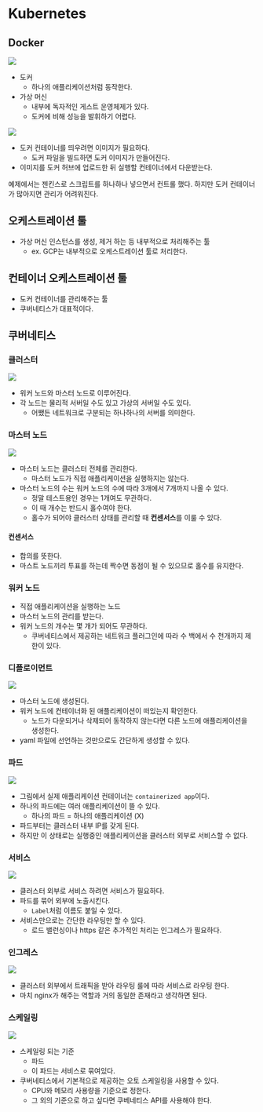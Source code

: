 # Kubernetes

## Docker

![](../../.gitbook/assets/backend-system-practice/07/1920xauto.webp)

- 도커
    - 하나의 애플리케이션처럼 동작한다.
- 가상 머신
    - 내부에 독자적인 게스트 운영체제가 있다.
    - 도커에 비해 성능을 발휘하기 어렵다.

![](../../.gitbook/assets/backend-system-practice/07/1920xauto2.webp)

- 도커 컨테이너를 띄우려면 이미지가 필요하다.
    - 도커 파일을 빌드하면 도커 이미지가 만들어진다.
- 이미지를 도커 허브에 업로드한 뒤 실행할 컨테이너에서 다운받는다.

예제에서는 젠킨스로 스크립트를 하나하나 넣으면서 컨트롤 했다. 하지만 도커 컨테이너가 많아지면 관리가 어려워진다.

## 오케스트레이션 툴

- 가상 머신 인스턴스를 생성, 제거 하는 등 내부적으로 처리해주는 툴
    - ex. GCP는 내부적으로 오케스트레이션 툴로 처리한다.

## 컨테이너 오케스트레이션 툴

- 도커 컨테이너를 관리해주는 툴
- 쿠버네티스가 대표적이다.

## 쿠버네티스

### 클러스터

![](../../.gitbook/assets/backend-system-practice/07/1920xauto3.webp)

- 워커 노드와 마스터 노드로 이루어진다.
- 각 노드는 물리적 서버일 수도 있고 가상의 서버일 수도 있다.
    - 어쨌든 네트워크로 구분되는 하나하나의 서버를 의미한다.

### 마스터 노드

![](../../.gitbook/assets/backend-system-practice/07/1920xauto4.webp)

- 마스터 노드는 클러스터 전체를 관리한다.
    - 마스터 노드가 직접 애플리케이션을 실행하지는 않는다.
- 마스터 노드의 수는 워커 노드의 수에 따라 3개에서 7개까지 나올 수 있다.
    - 정말 테스트용인 경우는 1개여도 무관하다.
    - 이 때 개수는 반드시 홀수여야 한다.
    - 홀수가 되어야 클러스터 상태를 관리할 때 **컨센서스**를 이룰 수 있다.

#### 컨센서스

- 합의를 뜻한다.
- 마스트 노드끼리 투표를 하는데 짝수면 동점이 될 수 있으므로 홀수를 유지한다.

### 워커 노드

- 직접 애플리케이션을 실행하는 노드
- 마스터 노드의 관리를 받는다.
- 워커 노드의 개수는 몇 개가 되어도 무관하다.
    - 쿠버네티스에서 제공하는 네트워크 플러그인에 따라 수 백에서 수 천개까지 제한이 있다.

### 디플로이먼트

![](../../.gitbook/assets/backend-system-practice/07/1920xauto5.webp)

- 마스터 노드에 생성된다.
- 워커 노드에 컨테이너화 된 애플리케이션이 떠있는지 확인한다.
    - 노드가 다운되거나 삭제되어 동작하지 않는다면 다른 노드에 애플리케이션을 생성한다.
- yaml 파일에 선언하는 것만으로도 간단하게 생성할 수 있다.

### 파드

![](../../.gitbook/assets/backend-system-practice/07/1920xauto6.webp)

- 그림에서 실제 애플리케이션 컨테이너는 `containerized app`이다.
- 하나의 파드에는 여러 애플리케이션이 뜰 수 있다.
    - 하나의 파드 = 하나의 애플리케이션 (X)
- 파드부터는 클러스터 내부 IP를 갖게 된다.
- 하지만 이 상태로는 실행중인 애플리케이션을 클러스터 외부로 서비스할 수 없다.

### 서비스

![](../../.gitbook/assets/backend-system-practice/07/1920xauto7.webp)

- 클러스터 외부로 서비스 하려면 서비스가 필요하다.
- 파드를 묶어 외부에 노출시킨다.
    - `Label`처럼 이름도 붙일 수 있다.
- 서비스만으로는 간단한 라우팅만 할 수 있다.
    - 로드 밸런싱이나 https 같은 추가적인 처리는 인그레스가 필요하다.

### 인그레스

![](../../.gitbook/assets/backend-system-practice/07/1920xauto8.webp)

- 클러스터 외부에서 트래픽을 받아 라우팅 룰에 따라 서비스로 라우팅 한다.
- 마치 nginx가 해주는 역할과 거의 동일한 존재라고 생각하면 된다.

### 스케일링

![](../../.gitbook/assets/backend-system-practice/07/1920xauto9.webp)

- 스케일링 되는 기준
    - 파드
    - 이 파드는 서비스로 묶여있다.
- 쿠버네티스에서 기본적으로 제공하는 오토 스케일링을 사용할 수 있다.
    - CPU와 메모리 사용량을 기준으로 정한다.
    - 그 외의 기준으로 하고 싶다면 쿠베네티스 API를 사용해야 한다.